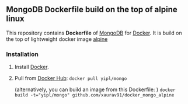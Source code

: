 ## MongoDB Dockerfile build on the top of alpine linux

This repository contains **Dockerfile** of [MongoDB](http://www.mongodb.org/) for [Docker](https://www.docker.com/). It is build on the top of lightweight docker image [alpine](https://hub.docker.com/_/alpine/)

### Installation

1. Install [Docker](https://www.docker.com/).

2. Pull from [Docker Hub](https://hub.docker.com/r/yipl/mongo/): `docker pull yipl/mongo`

   (alternatively, you can build an image from this Dockerfile: )
   `docker build -t="yipl/mongo" github.com/xaurav91/docker_mongo_alpine`